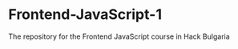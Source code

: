 Frontend-JavaScript-1
=====================

The repository for the Frontend JavaScript course in Hack Bulgaria
